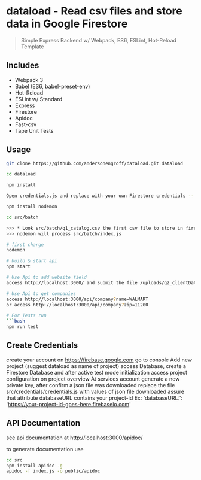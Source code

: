 # dataload - Read csv files and store data in Google Firestore

> Simple Express Backend w/ Webpack, ES6, ESLint, Hot-Reload Template

## Includes

- Webpack 3
- Babel (ES6, babel-preset-env)
- Hot-Reload
- ESLint w/ Standard
- Express
- Firestore
- Apidoc
- Fast-csv
- Tape Unit Tests

## Usage

```bash
git clone https://github.com/andersonengroff/dataload.git dataload

cd dataload

npm install

Open credentials.js and replace with your own Firestore credentials -- See How To in Create Credentials 

npm install nodemon

cd src/batch

>>> * Look src/batch/q1_catalog.csv the first csv file to store in firestore
>>> nodemon will process src/batch/index.js

# first charge
nodemon 

# build & start api
npm start

# Use Api to add website field
access http://localhost:3000/ and submit the file /uploads/q2_clientData.csv

# Use Api to get companies
access http://localhost:3000/api/company?name=WALMART
or access http://localhost:3000/api/company?zip=11200

# For Tests run
```bash
npm run test
```



## Create Credentials
create your account on https://firebase.google.com
go to console
Add new project (suggest dataload as name of project)
access Database, create a Firestore Database and after active test mode initialization
access project configuration on project overview
At services account generate a new private key, after confirm a json file was downloaded
replace the file src/credentials/credentials.js with values of json file downloaded
assure that attribute databaseURL contains your project-id Ex: 'databaseURL:': 'https://your-project-id-goes-here.firebaseio.com'


## API Documentation
see api documentation at http://localhost:3000/apidoc/

to generate documentation use

```bash
cd src
npm install apidoc -g
apidoc -f index.js -o public/apidoc
```
